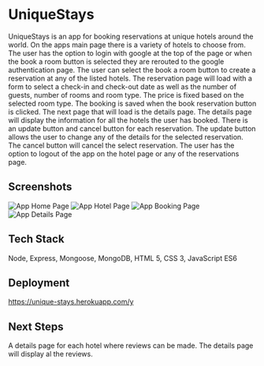# UniqueStays

UniqueStays is an app for booking reservations at unique hotels around the world.
On the apps main page there is a variety of hotels to choose from. The user has the option to login with google at the top of the page or when the book a room button is selected they are rerouted to the google authentication page.
The user can select the book a room button to create a reservation at any of the listed hotels.
The reservation page will load with a form to select a check-in and check-out date as well as the number of guests, number of rooms and room type. The price is fixed based on the selected room type.
The booking is saved when the book reservation button is clicked. The next page that will load is the details page.
The details page will display the information for all the hotels the user has booked. There is an update button and cancel button for each reservation.
The update button allows the user to change any of the details for the selected reservation. The cancel button will cancel the select reservation.
The user has the option to logout of the app on the hotel page or any of the reservations page.

## Screenshots

![App Home Page](images/UniqueStays)
![App Hotel Page](public/images/UniqueStays-1)
![App Booking Page](/images/UniqueStays-2)
![App Details Page](/images/UniqueStays-3)

## Tech Stack

Node, Express, Mongoose, MongoDB, HTML 5, CSS 3, JavaScript ES6

## Deployment

https://unique-stays.herokuapp.com/y

## Next Steps

A details page for each hotel where reviews can be made.
The details page will display al the reviews.
